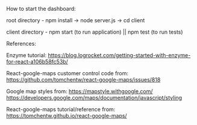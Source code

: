 How to start the dashboard:

root directory - npm install -> node server.js -> cd client

client directory - npm start (to run application) || npm test (to run tests)


References:

Enzyme tutorial: 
https://blog.logrocket.com/getting-started-with-enzyme-for-react-a106b58fc53b/

React-google-maps customer control code from: 
https://github.com/tomchentw/react-google-maps/issues/818

Google map styles from:
https://mapstyle.withgoogle.com/
https://developers.google.com/maps/documentation/javascript/styling

React-google-maps tutorial/reference from:
https://tomchentw.github.io/react-google-maps/
